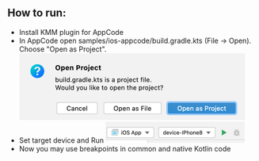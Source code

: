 ## How to run:
 - Install KMM plugin for AppCode
 - In AppCode open samples/ios-appcode/build.gradle.kts (File -> Open).
Choose "Open as Project".
![import-build-gradle-project.png](import-build-gradle-project.png)
 - Set target device and Run
![ios-run-in-appcode.png](ios-run-in-appcode.png)
 - Now you may use breakpoints in common and native Kotlin code

